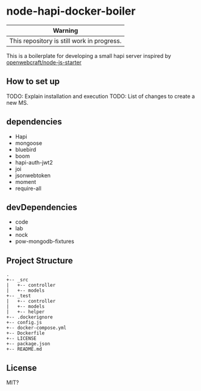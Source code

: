 # node-hapi-docker-boiler

| Warning |
| --- |
|This repository is still work in progress.

This is a boilerplate for developing a small hapi server inspired by [openwebcraft/node-js-starter](https://github.com/openwebcraft/nodejs-docker-starter)

## How to set up
TODO: Explain installation and execution
TODO: List of changes to create a new MS.


## dependencies

* Hapi
* mongoose
* bluebird
* boom
* hapi-auth-jwt2
* joi
* jsonwebtoken
* moment
* require-all

## devDependencies

* code
* lab
* nock
* pow-mongodb-fixtures



## Project Structure

```
.
+-- _src
|   +-- controller
|   +-- models
+-- _test
|   +-- controller
|   +-- models
|   +-- helper
+-- .dockerignore
+-- config.js
+-- docker-compose.yml
+-- Dockerfile
+-- LICENSE
+-- package.json
+-- README.md

```

## License 

MIT?







